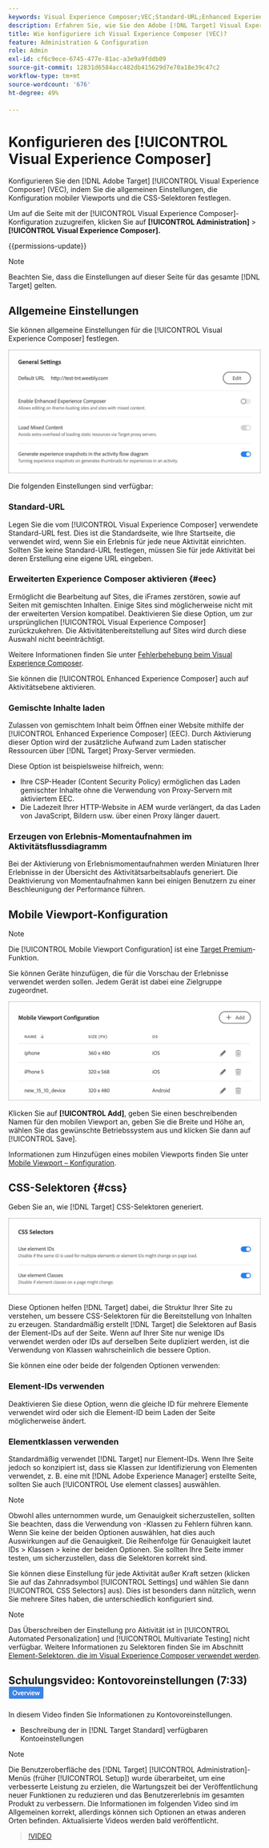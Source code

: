 ```yaml
---
keywords: Visual Experience Composer;VEC;Standard-URL;Enhanced Experience Composer;EEC;gemischte Inhalte;Erlebnis-Snapshots;mobiler Viewport;CSS;CSS-Selektoren
description: Erfahren Sie, wie Sie den Adobe [!DNL Target] Visual Experience Composer (VEC) konfigurieren, indem Sie seine allgemeinen Einstellungen, die Konfiguration mobiler Viewports und CSS-Selektoren angeben.
title: Wie konfiguriere ich Visual Experience Composer (VEC)?
feature: Administration & Configuration
role: Admin
exl-id: cf6c9ece-6745-477e-81ac-a3e9a9fddb09
source-git-commit: 12831d6584acc482db415629d7e70a18e39c47c2
workflow-type: tm+mt
source-wordcount: '676'
ht-degree: 49%

---
```


# Konfigurieren des [!UICONTROL Visual Experience Composer]

Konfigurieren Sie den [!DNL Adobe Target] [!UICONTROL Visual Experience Composer] (VEC), indem Sie die allgemeinen Einstellungen, die Konfiguration mobiler Viewports und die CSS-Selektoren festlegen.

Um auf die Seite mit der [!UICONTROL Visual Experience Composer]-Konfiguration zuzugreifen, klicken Sie auf **[!UICONTROL Administration]** > **[!UICONTROL Visual Experience Composer].**

{{permissions-update}}

>[!NOTE]
>
>Beachten Sie, dass die Einstellungen auf dieser Seite für das gesamte [!DNL Target] gelten.

## Allgemeine Einstellungen

Sie können allgemeine Einstellungen für die [!UICONTROL Visual Experience Composer] festlegen.

![Abschnitt „Allgemeine Einstellungen“](/help/main/administrating-target/assets/general-settings.png)

Die folgenden Einstellungen sind verfügbar:

### Standard-URL

Legen Sie die vom [!UICONTROL Visual Experience Composer] verwendete Standard-URL fest. Dies ist die Standardseite, wie Ihre Startseite, die verwendet wird, wenn Sie ein Erlebnis für jede neue Aktivität einrichten. Sollten Sie keine Standard-URL festlegen, müssen Sie für jede Aktivität bei deren Erstellung eine eigene URL eingeben.

### Erweiterten Experience Composer aktivieren {#eec}

Ermöglicht die Bearbeitung auf Sites, die iFrames zerstören, sowie auf Seiten mit gemischten Inhalten. Einige Sites sind möglicherweise nicht mit der erweiterten Version kompatibel. Deaktivieren Sie diese Option, um zur ursprünglichen [!UICONTROL Visual Experience Composer] zurückzukehren. Die Aktivitätenbereitstellung auf Sites wird durch diese Auswahl nicht beeinträchtigt.

Weitere Informationen finden Sie unter [Fehlerbehebung beim Visual Experience Composer](/help/main/c-experiences/c-visual-experience-composer/r-troubleshoot-composer/troubleshoot-composer.md).

Sie können die [!UICONTROL Enhanced Experience Composer] auch auf Aktivitätsebene aktivieren.

### Gemischte Inhalte laden

Zulassen von gemischtem Inhalt beim Öffnen einer Website mithilfe der [!UICONTROL Enhanced Experience Composer] (EEC). Durch Aktivierung dieser Option wird der zusätzliche Aufwand zum Laden statischer Ressourcen über [!DNL Target] Proxy-Server vermieden.

Diese Option ist beispielsweise hilfreich, wenn:

* Ihre CSP-Header (Content Security Policy) ermöglichen das Laden gemischter Inhalte ohne die Verwendung von Proxy-Servern mit aktiviertem EEC.
* Die Ladezeit Ihrer HTTP-Website in AEM wurde verlängert, da das Laden von JavaScript, Bildern usw. über einen Proxy länger dauert.

### Erzeugen von Erlebnis-Momentaufnahmen im Aktivitätsflussdiagramm

Bei der Aktivierung von Erlebnismomentaufnahmen werden Miniaturen Ihrer Erlebnisse in der Übersicht des Aktivitätsarbeitsablaufs generiert. Die Deaktivierung von Momentaufnahmen kann bei einigen Benutzern zu einer Beschleunigung der Performance führen.

## Mobile Viewport-Konfiguration  

>[!NOTE]
>
>Die [!UICONTROL Mobile Viewport Configuration] ist eine [Target Premium](/help/main/c-intro/intro.md#premium)-Funktion.


Sie können Geräte hinzufügen, die für die Vorschau der Erlebnisse verwendet werden sollen. Jedem Gerät ist dabei eine Zielgruppe zugeordnet.

![Abschnitt Konfiguration mobiler Viewports](/help/main/administrating-target/assets/mobile-viewport-configuration.png)

Klicken Sie auf **[!UICONTROL Add]**, geben Sie einen beschreibenden Namen für den mobilen Viewport an, geben Sie die Breite und Höhe an, wählen Sie das gewünschte Betriebssystem aus und klicken Sie dann auf [!UICONTROL Save].

Informationen zum Hinzufügen eines mobilen Viewports finden Sie unter [Mobile Viewport – Konfiguration](/help/main/c-experiences/c-visual-experience-composer/mobile-viewports.md).

## CSS-Selektoren {#css}

Geben Sie an, wie [!DNL Target] CSS-Selektoren generiert.

![Abschnitt „CSS-Selektoren“](/help/main/administrating-target/assets/css-selectors.png)

Diese Optionen helfen [!DNL Target] dabei, die Struktur Ihrer Site zu verstehen, um bessere CSS-Selektoren für die Bereitstellung von Inhalten zu erzeugen. Standardmäßig erstellt [!DNL Target] die Selektoren auf Basis der Element-IDs auf der Seite. Wenn auf Ihrer Site nur wenige IDs verwendet werden oder IDs auf derselben Seite dupliziert werden, ist die Verwendung von Klassen wahrscheinlich die bessere Option.

Sie können eine oder beide der folgenden Optionen verwenden:

### Element-IDs verwenden

Deaktivieren Sie diese Option, wenn die gleiche ID für mehrere Elemente verwendet wird oder sich die Element-ID beim Laden der Seite möglicherweise ändert.

### Elementklassen verwenden

Standardmäßig verwendet [!DNL Target] nur Element-IDs. Wenn Ihre Seite jedoch so konzipiert ist, dass sie Klassen zur Identifizierung von Elementen verwendet, z. B. eine mit [!DNL Adobe Experience Manager] erstellte Seite, sollten Sie auch [!UICONTROL Use element classes] auswählen.

>[!NOTE]
>
>Obwohl alles unternommen wurde, um Genauigkeit sicherzustellen, sollten Sie beachten, dass die Verwendung von -Klassen zu Fehlern führen kann. Wenn Sie keine der beiden Optionen auswählen, hat dies auch Auswirkungen auf die Genauigkeit. Die Reihenfolge für Genauigkeit lautet IDs > Klassen > keine der beiden Optionen. Sie sollten Ihre Seite immer testen, um sicherzustellen, dass die Selektoren korrekt sind.

Sie können diese Einstellung für jede Aktivität außer Kraft setzen (klicken Sie auf das Zahnradsymbol [!UICONTROL Settings] und wählen Sie dann [!UICONTROL CSS Selectors] aus). Dies ist besonders dann nützlich, wenn Sie mehrere Sites haben, die unterschiedlich konfiguriert sind.

>[!NOTE]
>
>Das Überschreiben der Einstellung pro Aktivität ist in [!UICONTROL Automated Personalization] und [!UICONTROL Multivariate Testing] nicht verfügbar.  Weitere Informationen zu Selektoren finden Sie im Abschnitt [Element-Selektoren, die im Visual Experience Composer verwendet werden](/help/main/c-experiences/c-visual-experience-composer/vec-selectors.md).

## Schulungsvideo: Kontovoreinstellungen (7:33) ![Übersichts-Badge](/help/main/assets/overview.png)

In diesem Video finden Sie Informationen zu Kontovoreinstellungen.

* Beschreibung der in [!DNL Target Standard] verfügbaren Kontoeinstellungen

>[!NOTE]
>
>Die Benutzeroberfläche des [!DNL Target] [!UICONTROL Administration]-Menüs (früher [!UICONTROL Setup]) wurde überarbeitet, um eine verbesserte Leistung zu erzielen, die Wartungszeit bei der Veröffentlichung neuer Funktionen zu reduzieren und das Benutzererlebnis im gesamten Produkt zu verbessern. Die Informationen im folgenden Video sind im Allgemeinen korrekt, allerdings können sich Optionen an etwas anderen Orten befinden. Aktualisierte Videos werden bald veröffentlicht.

>[!VIDEO](https://video.tv.adobe.com/v/17379)
